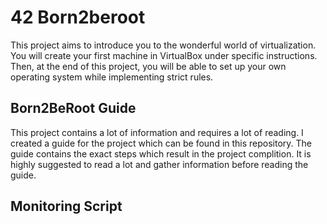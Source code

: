 # 42 Born2beroot

This project aims to introduce you to the wonderful world of virtualization.
You will create your first machine in VirtualBox under specific instructions.
Then, at the end of this project, you will be able to set up your own operating system while implementing strict rules.

## Born2BeRoot Guide

This project contains a lot of information and requires a lot of reading. I created a guide for the project which 
can be found in this repository. The guide contains the exact steps which result in the project complition. It is 
highly suggested to read a lot and gather information before reading the guide.

## Monitoring Script

